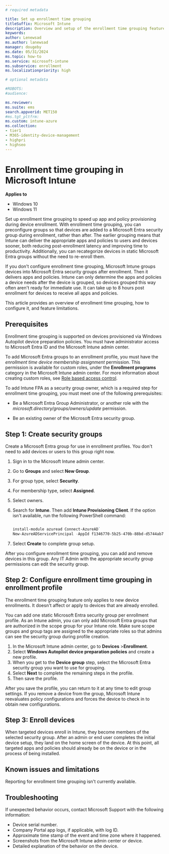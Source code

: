 ```yaml
---
# required metadata

title: Set up enrollment time grouping    
titleSuffix: Microsoft Intune 
description: Overview and setup of the enrollment time grouping feature in Microsoft Intune. 
keywords:
author: Lenewsad
ms.author: lanewsad
manager: dougeby
ms.date: 05/31/2024
ms.topic: how-to
ms.service: microsoft-intune
ms.subservice: enrollment
ms.localizationpriority: high

# optional metadata

#ROBOTS:
#audience:

ms.reviewer: 
ms.suite: ems
search.appverid: MET150
#ms.tgt_pltfrm:
ms.custom: intune-azure
ms.collection:
- tier1
- M365-identity-device-management
- highpri
- highseo
---
```


# Enrollment time grouping in Microsoft Intune        

**Applies to**  

* Windows 10
* Windows 11  

Set up enrollment time grouping to speed up app and policy provisioning during device enrollment. With enrollment time grouping, you can preconfigure groups so that devices are added to a Microsoft Entra security group during enrollment, rather than after. The earlier grouping means that Intune can deliver the appropriate apps and policies to users and devices sooner, both reducing post-enrollment latency and improving time to productivity. Additionally, you can recategorize devices in static Microsoft Entra groups without the need to re-enroll them.   

If you don't configure enrollment time grouping, Microsoft Intune groups devices into Microsoft Entra security groups after enrollment. Then it delivers apps and policies. Intune can only determine the apps and policies a device needs after the device is grouped, so devices grouped this way often aren't ready for immediate use. It can take up to 8 hours post enrollment for devices to receive all apps and policies. 

This article provides an overview of enrollment time grouping, how to configure it, and feature limitations.  

## Prerequisites   

Enrollment time grouping is supported on devices provisioned via Windows Autopilot device preparation policies. You must have administrator access to Microsoft Entra ID and the Microsoft Intune admin center.   

To add Microsoft Entra groups to an enrollment profile, you must have the *enrollment time device membership assignment* permission. This permission is available for custom roles, under the **Enrollment programs** category in the Microsoft Intune admin center. For more information about creating custom roles, see [Role based access control](../fundamentals/role-based-access-control.md#custom-roles).  

To add Intune FPA as a security group owner, which is a required step for enrollment time grouping, you must meet one of the following prerequisites:  

 - Be a Microsoft Entra Group Administrator, or another role with the *microsoft.directory/groups/owners/update* permission.  

 - Be an existing owner of the Microsoft Entra security group. 

## Step 1: Create security groups  
Create a Microsoft Entra group for use in enrollment profiles. You don't need to add devices or users to this group right now.  

1. Sign in to the Microsoft Intune admin center. 
1. Go to **Groups** and select **New Group**.  
1. For group type, select **Security**.  
1. For membership type, select **Assigned**.  
1. Select owners. 
1. Search for **Intune**. Then add **Intune Provisioning Client**. If the option isn't available, run the following PowerShell command:  

    ```powershell  

    install-module azuread Connect-AzureAD` 
    New-AzureADServicePrincipal -AppId f1346770-5b25-470b-88bd-d5744ab7952c 

    ```
1. Select **Create** to complete group setup.  

After you configure enrollment time grouping, you can add and remove devices in this group. Any IT Admin with the appropriate security group permissions can edit the security group. 
 
## Step 2: Configure enrollment time grouping in enrollment profile 

The enrollment time grouping feature only applies to new device enrollments. It doesn't affect or apply to devices that are already enrolled. 

You can add one static Microsoft Entra security group per enrollment profile. As an Intune admin, you can only add Microsoft Entra groups that are authorized in the scope group for your Intune role. Make sure scope groups and group tags are assigned to the appropriate roles so that admins can see the security group during profile creation. 

1. In the Microsoft Intune admin center, go to **Devices** >**Enrollment**.  
1. Select **Windows Autopilot device preparation policies** and create a new profile.  
1. When you get to the **Device group** step, select the Microsoft Entra security group you want to use for grouping. 
1. Select **Next** to complete the remaining steps in the profile.  
1. Then save the profile.   

After you save the profile, you can return to it at any time to edit group settings. If you remove a device from the group, Microsoft Intune reevaluates policy configurations and forces the device to check in to obtain new configurations.   

## Step 3: Enroll devices  

When targeted devices enroll in Intune, they become members of the selected security group. After an admin or end user completes the initial device setup, they land on the home screen of the device. At this point, all targeted apps and policies should already be on the device or in the process of being installed.  

## Known issues and limitations  

Reporting for enrollment time grouping isn't currently available.  

## Troubleshooting 

If unexpected behavior occurs, contact Microsoft Support with the following information: 

- Device serial number.   
- Company Portal app logs, if applicable, with log ID.  
- Approximate time stamp of the event and time zone where it happened. 
- Screenshots from the Microsoft Intune admin center or device.    
- Detailed explanation of the behavior on the device.   

